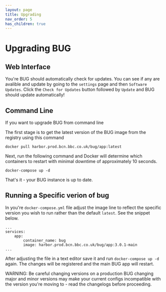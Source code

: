 ```yaml
---
layout: page
title: Upgrading
nav_order: 5
has_children: true
---
```


# Upgrading BUG

## Web Interface

You're BUG should automatically check for updates. You can see if any are avalible and update by going to the `settings` page and then `Software Updates`. Click the `Check for Updates` button followed by `Update` and BUG should update automatically!

## Command Line

If you want to upgrade BUG from command line

The first stage is to get the latest version of the BUG image from the registry using this command

`docker pull harbor.prod.bcn.bbc.co.uk/bug/app:latest`

Next, run the following command and Docker will determine which containers to restart with minimal downtime of approximately 10 seconds.

`docker-compose up -d`

That's it - your BUG instance is up to date.

## Running a Specific verion of bug

In you're `docker-compose.yml` file adjust the image line to reflect the specific version you wish to run rather than the default `latest`. See the snippet below.

```
...
services:
    app:
        container_name: bug
        image: harbor.prod.bcn.bbc.co.uk/bug/app:3.0.1-main
...
```

After adjusting the file in a text editor save it and run `docker-compose up -d` again. The changes will be registered and the main BUG app will restart.

WARNING: Be careful changing versions on a production BUG changing major and minor versions may make your current configs incompatible with the version you're moving to - read the changelogs before proceeding.
